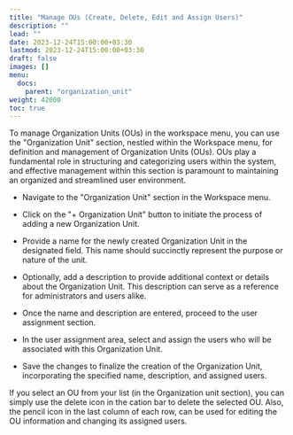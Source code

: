 ```yaml
---
title: "Manage OUs (Create, Delete, Edit and Assign Users)"
description: ""
lead: ""
date: 2023-12-24T15:00:00+03:30
lastmod: 2023-12-24T15:00:00+03:30
draft: false
images: []
menu:
  docs:
    parent: "organization_unit"
weight: 42000
toc: true
---
```


To manage Organization Units (OUs) in the workspace menu, you can use the "Organization Unit" section, nestled within the Workspace menu, for definition and management of Organization Units (OUs). OUs play a fundamental role in structuring and categorizing users within the system, and effective management within this section is paramount to maintaining an organized and streamlined user environment.  

- Navigate to the "Organization Unit" section in the Workspace menu.  

- Click on the "+ Organization Unit" button to initiate the process of adding a new Organization Unit.  

- Provide a name for the newly created Organization Unit in the designated field. This name should succinctly represent the purpose or nature of the unit.  

- Optionally, add a description to provide additional context or details about the Organization Unit. This description can serve as a reference for administrators and users alike.  

- Once the name and description are entered, proceed to the user assignment section.  

- In the user assignment area, select and assign the users who will be associated with this Organization Unit.  

- Save the changes to finalize the creation of the Organization Unit, incorporating the specified name, description, and assigned users.  

If you select an OU from your list (in the Organization unit section), you can simply use the delete icon in the cation bar to delete the selected OU. Also, the pencil icon in the last column of each row, can be used for editing the OU information and changing its assigned users.  
